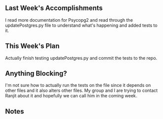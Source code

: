 ## Last Week's Accomplishments
I read more documentation for Psycopg2 and read through the updatePostgres.py
file to understand what's happening and added tests to it.

## This Week's Plan
Actually finish testing updatePostgres.py and commit the tests to the repo.

## Anything Blocking?
I'm not sure how to actually run the tests on the file since it depends on other
files and it also alters other files. My group and I are trying to contact
Ranjit about it and hopefully we can call him in the coming week.

## Notes

